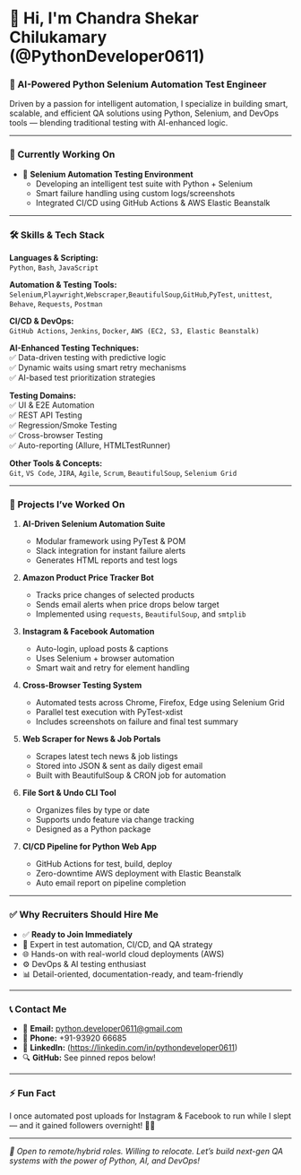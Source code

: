 # 👋 Hi, I'm Chandra Shekar Chilukamary (@PythonDeveloper0611)

### 🤖 AI-Powered Python Selenium Automation Test Engineer  
Driven by a passion for intelligent automation, I specialize in building smart, scalable, and efficient QA solutions using Python, Selenium, and DevOps tools — blending traditional testing with AI-enhanced logic.

---

### 🧠 Currently Working On
- 🔧 **Selenium Automation Testing Environment**
  - Developing an intelligent test suite with Python + Selenium
  - Smart failure handling using custom logs/screenshots
  - Integrated CI/CD using GitHub Actions & AWS Elastic Beanstalk

---

### 🛠️ Skills & Tech Stack

**Languages & Scripting:**  
`Python`, `Bash`, `JavaScript`

**Automation & Testing Tools:**  
`Selenium`,`Playwright`,`Webscraper`,`BeautifulSoup`,`GitHub`,`PyTest`, `unittest`, `Behave`, `Requests`, `Postman`

**CI/CD & DevOps:**  
`GitHub Actions`, `Jenkins`, `Docker`, `AWS (EC2, S3, Elastic Beanstalk)`

**AI-Enhanced Testing Techniques:**  
✅ Data-driven testing with predictive logic  
✅ Dynamic waits using smart retry mechanisms  
✅ AI-based test prioritization strategies

**Testing Domains:**  
✅ UI & E2E Automation  
✅ REST API Testing  
✅ Regression/Smoke Testing  
✅ Cross-browser Testing  
✅ Auto-reporting (Allure, HTMLTestRunner)

**Other Tools & Concepts:**  
`Git`, `VS Code`, `JIRA`, `Agile`, `Scrum`, `BeautifulSoup`, `Selenium Grid`

---

### 💼 Projects I’ve Worked On

1. **AI-Driven Selenium Automation Suite**  
   - Modular framework using PyTest & POM  
   - Slack integration for instant failure alerts  
   - Generates HTML reports and test logs

2. **Amazon Product Price Tracker Bot**  
   - Tracks price changes of selected products  
   - Sends email alerts when price drops below target  
   - Implemented using `requests`, `BeautifulSoup`, and `smtplib`

3. **Instagram & Facebook Automation**  
   - Auto-login, upload posts & captions  
   - Uses Selenium + browser automation  
   - Smart wait and retry for element handling

4. **Cross-Browser Testing System**  
   - Automated tests across Chrome, Firefox, Edge using Selenium Grid  
   - Parallel test execution with PyTest-xdist  
   - Includes screenshots on failure and final test summary

5. **Web Scraper for News & Job Portals**  
   - Scrapes latest tech news & job listings  
   - Stored into JSON & sent as daily digest email  
   - Built with BeautifulSoup & CRON job for automation

6. **File Sort & Undo CLI Tool**  
   - Organizes files by type or date  
   - Supports undo feature via change tracking  
   - Designed as a Python package

7. **CI/CD Pipeline for Python Web App**  
   - GitHub Actions for test, build, deploy  
   - Zero-downtime AWS deployment with Elastic Beanstalk  
   - Auto email report on pipeline completion

---

### ✅ Why Recruiters Should Hire Me

- ✅ **Ready to Join Immediately**
- 🤖 Expert in test automation, CI/CD, and QA strategy
- 🌐 Hands-on with real-world cloud deployments (AWS)
- ⚙️ DevOps & AI testing enthusiast
- 📊 Detail-oriented, documentation-ready, and team-friendly

---

### 📞 Contact Me

- 📧 **Email:** python.developer0611@gmail.com  
- 📱 **Phone:** +91-93920 66685  
- 💼 **LinkedIn:** (https://linkedin.com/in/pythondeveloper0611)  
- 🔍 **GitHub:** See pinned repos below!

---

### ⚡ Fun Fact
I once automated post uploads for Instagram & Facebook to run while I slept — and it gained followers overnight! 📱✨

---

_📢 Open to remote/hybrid roles. Willing to relocate. Let’s build next-gen QA systems with the power of Python, AI, and DevOps!_
